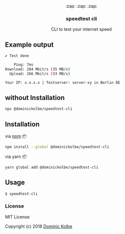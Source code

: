 <p align="center">
  <p align="center">:zap: :zap: :zap:</p>
  <h3 align="center">speedtest cli</h3>
  <p align="center">CLI to test your internet speed<p>
</p>

## Example output

```bash
✔ Test done

    Ping: 7ms
Download: 284 Mbit/s (35 MB/s)
  Upload: 266 Mbit/s (33 MB/s)

Your IP: x.x.x.x | Testserver: server-xy in Berlin DE
```

## without Installation
```bash
npx @dominickolbe/speedtest-cli
```

## Installation

via [npm](https://www.npmjs.com/package/@dominickolbe/speedtest-cli) :package:
```bash
npm install --global @dominickolbe/speedtest-cli
```

via yarn :package:
```bash
yarn global add @dominickolbe/speedtest-cli
```

## Usage
```bash
$ speedtest-cli
```

### License
MIT License

Copyright (c) 2018 [Dominic Kolbe](https://dominickolbe.dk)
